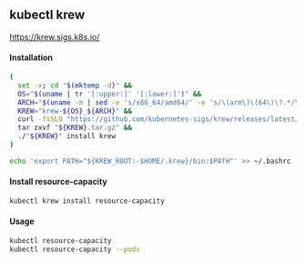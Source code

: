 ## kubectl krew

https://krew.sigs.k8s.io/

#### Installation

```sh
(
  set -x; cd "$(mktemp -d)" &&
  OS="$(uname | tr '[:upper:]' '[:lower:]')" &&
  ARCH="$(uname -m | sed -e 's/x86_64/amd64/' -e 's/\(arm\)\(64\)\?.*/\1\2/' -e 's/aarch64$/arm64/')" &&
  KREW="krew-${OS}_${ARCH}" &&
  curl -fsSLO "https://github.com/kubernetes-sigs/krew/releases/latest/download/${KREW}.tar.gz" &&
  tar zxvf "${KREW}.tar.gz" &&
  ./"${KREW}" install krew
)
```

```sh
echo 'export PATH="${KREW_ROOT:-$HOME/.krew}/bin:$PATH"' >> ~/.bashrc
```

#### Install resource-capacity

```sh
kubectl krew install resource-capacity
```

#### Usage 


```sh
kubectl resource-capacity
kubectl resource-capacity --pods
```